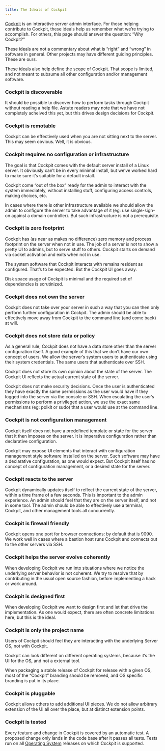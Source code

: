```yaml
---
title: The Ideals of Cockpit
---
```


[Cockpit](%7B%7B%20site.baseurl%20%7D%7D) is an interactive server admin interface. For those helping contribute to Cockpit, these ideals help us remember what we’re trying to accomplish. For others, this page should answer the question: “Why Cockpit?”

These ideals are not a commentary about what is “right” and “wrong” in software in general. Other projects may have different guiding principles. These are ours.

These ideals also help define the scope of Cockpit. That scope is limited, and not meant to subsume all other configuration and/or management software.

### Cockpit is discoverable

It should be possible to discover how to perform tasks through Cockpit without reading a help file. Astute readers may note that we have not completely acheived this yet, but this drives design decisions for Cockpit.

### Cockpit is remotable

Cockpit can be effectively used when you are not sitting next to the server. This may seem obvious. Well, it is obvious.

### Cockpit requires no configuration or infrastructure

The goal is that Cockpit comes with the default server install of a Linux server. It obviously can’t be in every minimal install, but we’ve worked hard to make sure it’s suitable for a default install.

Cockpit come “out of the box” ready for the admin to interact with the system immediately, without installing stuff, configuring access controls, making choices, etc.

In cases where there is other infrastructure available we should allow the admin to configure the server to take advantage of it (eg: use single-sign-on against a domain controller). But such infrastructure is not a prerequisite.

### Cockpit is zero footprint

Cockpit has (as near as makes no difference) zero memory and process footprint on the server when not in use. The job of a server is not to show a pretty UI to admins, but to serve stuff to others. Cockpit starts on demand via socket activation and exits when not in use.

The system software that Cockpit interacts with remains resident as configured. That’s to be expected. But the Cockpit UI goes away.

Disk space usage of Cockpit is minimal and the required set of dependencies is scrutinized.

### Cockpit does not own the server

Cockpit does not take over your server in such a way that you can then only perform further configuration in Cockpit. The admin should be able to effectively move away from Cockpit to the command line (and come back) at will.

### Cockpit does not store data or policy

As a general rule, Cockpit does not have a data store other than the server configuration itself. A good example of this that we don’t have our own concept of users. We allow the server’s system users to authenticate using their system credentials. The same users that authenticate over SSH.

Cockpit does not store its own opinion about the state of the server. The Cockpit UI reflects the actual current state of the server.

Cockpit does not make security decisions. Once the user is authenticated they have exactly the same permissions as the user would have if they logged into the server via the console or SSH. When escalating the user’s permissions to perform a privileged action, we use the exact same mechanisms (eg: polkit or sudo) that a user would use at the command line.

### Cockpit is not configuration management

Cockpit itself does not have a predefined template or state for the server that it then imposes on the server. It is imperative configuration rather than declarative configuration.

Cockpit may expose UI elements that interact with configuration management style software installed on the server. Such software may have a declarative configuration, as one would expect. But Cockpit itself has no concept of configuration management, or a desired state for the server.

### Cockpit reacts to the server

Cockpit dynamically updates itself to reflect the current state of the server, within a time frame of a few seconds. This is important to the admin experience. An admin should feel that they are on the server itself, and not in some tool. The admin should be able to effectively use a terminal, Cockpit, and other management tools all concurrently.

### Cockpit is firewall friendly

Cockpit opens one port for browser connections: by default that is 9090. We work well in cases where a bastion host runs Cockpit and connects out to the other servers via SSH.

### Cockpit helps the server evolve coherently

When developing Cockpit we run into situations where we notice the underlying server behavior is not coherent. We try to resolve that by contributing in the usual open source fashion, before implementing a hack or work around.

### Cockpit is designed first

When developing Cockpit we want to design first and let that drive the implementation. As one would expect, there are often concrete limitations here, but this is the ideal.

### Cockpit is only the project name

Users of Cockpit should feel they are interacting with the underlying Server OS, not with Cockpit.

Cockpit can look different on different operating systems, because it’s the UI for the OS, and not a external tool.

When packaging a stable release of Cockpit for release with a given OS, most of the “Cockpit” branding should be removed, and OS specific branding is put in its place.

### Cockpit is pluggable

Cockpit allows others to add additional UI pieces. We do not allow arbitrary extension of the UI all over the place, but at distinct extension points.

### Cockpit is tested

Every feature and change in Cockpit is covered by an automatic test. A proposed change only lands in the code base after it passes all tests. Tests run on all [Operating System](running.html) releases on which Cockpit is supported.

